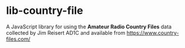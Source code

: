 # lib-country-file

A JavaScript library for using the **Amateur Radio Country Files** data collected by Jim Reisert AD1C and available from https://www.country-files.com/

